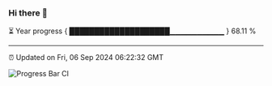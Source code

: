 ### Hi there 👋

⏳ Year progress { ████████████████████▁▁▁▁▁▁▁▁▁▁ } 68.11 %

---

⏰ Updated on Fri, 06 Sep 2024 06:22:32 GMT

![Progress Bar CI](https://github.com/liununu/liununu/workflows/Progress%20Bar%20CI/badge.svg)
